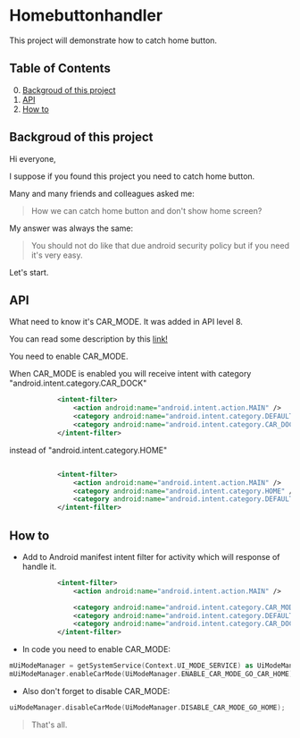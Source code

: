 # Homebuttonhandler
This project will demonstrate how to catch home button.

## Table of Contents

0. [Backgroud of this project](#Backgroud-of-this-project)
1. [API](#API)
2. [How to](#How-to)

Backgroud of this project
--------
Hi everyone,

I suppose if you found this project you need to catch home button.

Many and many friends and colleagues asked me:
>How we can catch home button and don't show home screen?

My answer was always the same: 
>You should not do like that due android security policy but if you need it's very easy.

Let's start.

API
--------
What need to know it's CAR_MODE. It was added in API level 8. 

You can read some description by this [link!](https://developer.android.com/reference/android/app/UiModeManager#ENABLE_CAR_MODE_GO_CAR_HOME)

You need to enable CAR_MODE.

When CAR_MODE is enabled you will receive intent with category "android.intent.category.CAR_DOCK"

```xml
            <intent-filter>
                <action android:name="android.intent.action.MAIN" />
                <category android:name="android.intent.category.DEFAULT" />
                <category android:name="android.intent.category.CAR_DOCK" />
            </intent-filter>
```

instead of "android.intent.category.HOME"
```xml

            <intent-filter>
                <action android:name="android.intent.action.MAIN" />
                <category android:name="android.intent.category.HOME" />
                <category android:name="android.intent.category.DEFAULT" />
            </intent-filter>
```

How to
--------

* Add to Android manifest intent filter for activity which will response of handle it.

```xml
            <intent-filter>
                <action android:name="android.intent.action.MAIN" />

                <category android:name="android.intent.category.CAR_MODE" />
                <category android:name="android.intent.category.DEFAULT" />
                <category android:name="android.intent.category.CAR_DOCK" />
            </intent-filter>
```
* In code you need to enable CAR_MODE:

```kotlin
mUiModeManager = getSystemService(Context.UI_MODE_SERVICE) as UiModeManager
mUiModeManager.enableCarMode(UiModeManager.ENABLE_CAR_MODE_GO_CAR_HOME)
```

* Also don't forget to disable CAR_MODE:
```kotlin
uiModeManager.disableCarMode(UiModeManager.DISABLE_CAR_MODE_GO_HOME);
```
>That's all.
